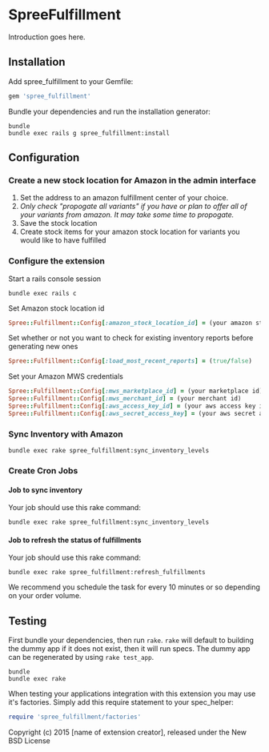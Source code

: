 SpreeFulfillment
======================

Introduction goes here.

Installation
------------

Add spree_fulfillment to your Gemfile:

```ruby
gem 'spree_fulfillment'
```

Bundle your dependencies and run the installation generator:

```shell
bundle
bundle exec rails g spree_fulfillment:install
```

Configuration
-------------

### Create a new stock location for Amazon in the admin interface 

1. Set the address to an amazon fulfillment center of your choice.
2. *Only check "propogate all variants" if you have or plan to offer all of your variants from amazon. It may take some time to propogate.*
3. Save the stock location
4. Create stock items for your amazon stock location for variants you would like to have fulfilled

### Configure the extension

Start a rails console session

```shell
bundle exec rails c
```

Set Amazon stock location id

```ruby
Spree::Fulfillment::Config[:amazon_stock_location_id] = (your amazon stock location id)
```

Set whether or not you want to check for existing inventory reports before generating new ones

```ruby
Spree::Fulfillment::Config[:load_most_recent_reports] = (true/false)
```

Set your Amazon MWS credentials

```ruby
Spree::Fulfillment::Config[:mws_marketplace_id] = (your marketplace id)
Spree::Fulfillment::Config[:mws_merchant_id] = (your merchant id)
Spree::Fulfillment::Config[:aws_access_key_id] = (your aws access key id)
Spree::Fulfillment::Config[:aws_secret_access_key] = (your aws secret access key)
```

### Sync Inventory with Amazon

```shell
bundle exec rake spree_fulfillment:sync_inventory_levels
```


### Create Cron Jobs

#### Job to sync inventory

Your job should use this rake command:

```shell
bundle exec rake spree_fulfillment:sync_inventory_levels
```


#### Job to refresh the status of fulfillments

Your job should use this rake command:

```shell
bundle exec rake spree_fulfillment:refresh_fulfillments
```

We recommend you schedule the task for every 10 minutes or so depending on your order volume.


Testing
-------

First bundle your dependencies, then run `rake`. `rake` will default to building the dummy app if it does not exist, then it will run specs. The dummy app can be regenerated by using `rake test_app`.

```shell
bundle
bundle exec rake
```

When testing your applications integration with this extension you may use it's factories.
Simply add this require statement to your spec_helper:

```ruby
require 'spree_fulfillment/factories'
```

Copyright (c) 2015 [name of extension creator], released under the New BSD License
